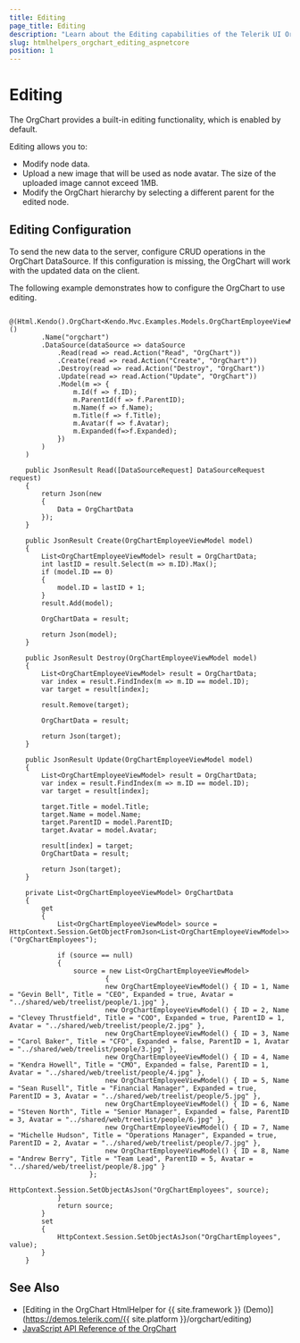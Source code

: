 ```yaml
---
title: Editing
page_title: Editing
description: "Learn about the Editing capabilities of the Telerik UI OrgChart HtmlHelper for {{ site.framework }}."
slug: htmlhelpers_orgchart_editing_aspnetcore
position: 1
---
```


# Editing

The OrgChart provides a built-in editing functionality, which is enabled by default. 

Editing allows you to:

* Modify node data.
* Upload a new image that will be used as node avatar. The size of the uploaded image cannot exceed 1MB.
* Modify the OrgChart hierarchy by selecting a different parent for the edited node.

## Editing Configuration

To send the new data to the server, configure CRUD operations in the OrgChart DataSource. If this configuration is missing, the OrgChart will work with the updated data on the client. 

The following example demonstrates how to configure the OrgChart to use editing.

```cshtml
    @(Html.Kendo().OrgChart<Kendo.Mvc.Examples.Models.OrgChartEmployeeViewModel>()
        .Name("orgchart")
        .DataSource(dataSource => dataSource
            .Read(read => read.Action("Read", "OrgChart"))
            .Create(read => read.Action("Create", "OrgChart"))
            .Destroy(read => read.Action("Destroy", "OrgChart"))
            .Update(read => read.Action("Update", "OrgChart"))
            .Model(m => {
                m.Id(f => f.ID);
                m.ParentId(f => f.ParentID);
                m.Name(f => f.Name);
                m.Title(f => f.Title);
                m.Avatar(f => f.Avatar);
                m.Expanded(f=>f.Expanded);
            })
        )
    )
```
```Controller
    public JsonResult Read([DataSourceRequest] DataSourceRequest request)
    {
        return Json(new
        {
            Data = OrgChartData
        });
    }

    public JsonResult Create(OrgChartEmployeeViewModel model)
    {
        List<OrgChartEmployeeViewModel> result = OrgChartData;
        int lastID = result.Select(m => m.ID).Max();
        if (model.ID == 0)
        {
            model.ID = lastID + 1;
        }
        result.Add(model);

        OrgChartData = result;

        return Json(model);
    }

    public JsonResult Destroy(OrgChartEmployeeViewModel model)
    {
        List<OrgChartEmployeeViewModel> result = OrgChartData;
        var index = result.FindIndex(m => m.ID == model.ID);
        var target = result[index];

        result.Remove(target);

        OrgChartData = result;

        return Json(target);
    }

    public JsonResult Update(OrgChartEmployeeViewModel model)
    {
        List<OrgChartEmployeeViewModel> result = OrgChartData;
        var index = result.FindIndex(m => m.ID == model.ID);
        var target = result[index];

        target.Title = model.Title;
        target.Name = model.Name;
        target.ParentID = model.ParentID;
        target.Avatar = model.Avatar;

        result[index] = target;
        OrgChartData = result;

        return Json(target);
    }

    private List<OrgChartEmployeeViewModel> OrgChartData
    {
        get
        {
            List<OrgChartEmployeeViewModel> source = HttpContext.Session.GetObjectFromJson<List<OrgChartEmployeeViewModel>>("OrgChartEmployees");

            if (source == null)
            {
                source = new List<OrgChartEmployeeViewModel>
                        {
                        new OrgChartEmployeeViewModel() { ID = 1, Name = "Gevin Bell", Title = "CEO", Expanded = true, Avatar = "../shared/web/treelist/people/1.jpg" },
                        new OrgChartEmployeeViewModel() { ID = 2, Name = "Clevey Thrustfield", Title = "COO", Expanded = true, ParentID = 1, Avatar = "../shared/web/treelist/people/2.jpg" },
                        new OrgChartEmployeeViewModel() { ID = 3, Name = "Carol Baker", Title = "CFO", Expanded = false, ParentID = 1, Avatar = "../shared/web/treelist/people/3.jpg" },
                        new OrgChartEmployeeViewModel() { ID = 4, Name = "Kendra Howell", Title = "CMO", Expanded = false, ParentID = 1, Avatar = "../shared/web/treelist/people/4.jpg" },
                        new OrgChartEmployeeViewModel() { ID = 5, Name = "Sean Rusell", Title = "Financial Manager", Expanded = true, ParentID = 3, Avatar = "../shared/web/treelist/people/5.jpg" },
                        new OrgChartEmployeeViewModel() { ID = 6, Name = "Steven North", Title = "Senior Manager", Expanded = false, ParentID = 3, Avatar = "../shared/web/treelist/people/6.jpg" },
                        new OrgChartEmployeeViewModel() { ID = 7, Name = "Michelle Hudson", Title = "Operations Manager", Expanded = true, ParentID = 2, Avatar = "../shared/web/treelist/people/7.jpg" },
                        new OrgChartEmployeeViewModel() { ID = 8, Name = "Andrew Berry", Title = "Team Lead", ParentID = 5, Avatar = "../shared/web/treelist/people/8.jpg" }
                    };
                HttpContext.Session.SetObjectAsJson("OrgChartEmployees", source);
            }
            return source;
        }
        set
        {
            HttpContext.Session.SetObjectAsJson("OrgChartEmployees", value);
        }
    }
```

## See Also

* [Editing in the OrgChart HtmlHelper for {{ site.framework }} (Demo)](https://demos.telerik.com/{{ site.platform }}/orgchart/editing)
* [JavaScript API Reference of the OrgChart](https://docs.telerik.com/kendo-ui/api/javascript/ui/orgchart)
